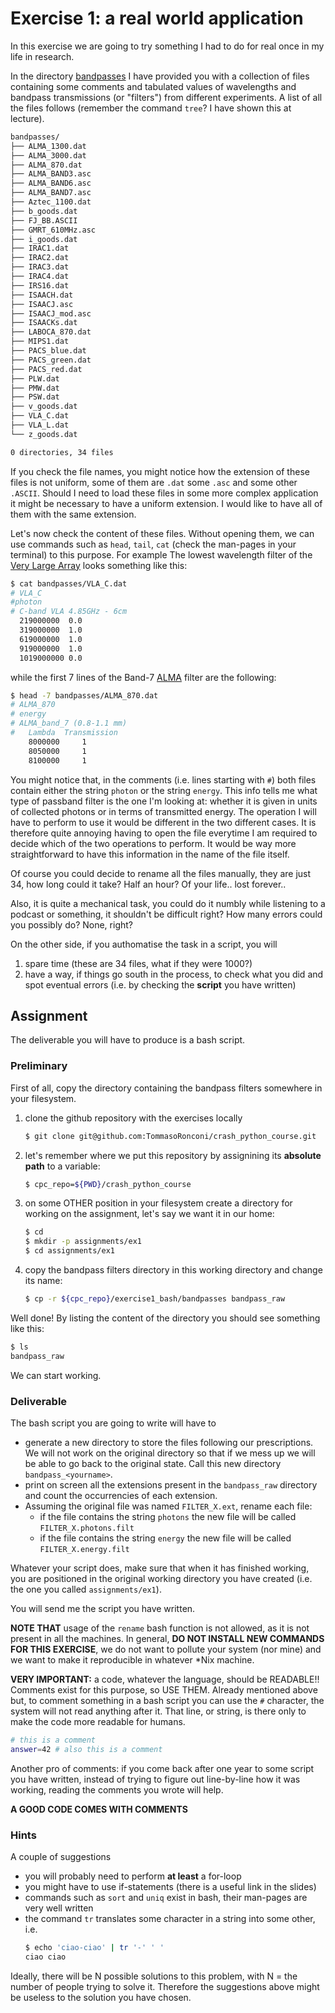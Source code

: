 # Exercise 1: a real world application

In this exercise we are going to try something I had to do for real once in my life in research.

In the directory [bandpasses](bandpasses) I have provided you with a collection of files containing some comments and tabulated values of wavelengths and bandpass transmissions (or "filters") from different experiments.
A list of all the files follows (remember the command ``tree``? I have shown this at lecture).

```bash
bandpasses/
├── ALMA_1300.dat
├── ALMA_3000.dat
├── ALMA_870.dat
├── ALMA_BAND3.asc
├── ALMA_BAND6.asc
├── ALMA_BAND7.asc
├── Aztec_1100.dat
├── b_goods.dat
├── FJ_BB.ASCII
├── GMRT_610MHz.asc
├── i_goods.dat
├── IRAC1.dat
├── IRAC2.dat
├── IRAC3.dat
├── IRAC4.dat
├── IRS16.dat
├── ISAACH.dat
├── ISAACJ.asc
├── ISAACJ_mod.asc
├── ISAACKs.dat
├── LABOCA_870.dat
├── MIPS1.dat
├── PACS_blue.dat
├── PACS_green.dat
├── PACS_red.dat
├── PLW.dat
├── PMW.dat
├── PSW.dat
├── v_goods.dat
├── VLA_C.dat
├── VLA_L.dat
└── z_goods.dat

0 directories, 34 files
```

If you check the file names, you might notice how the extension of these files is not uniform, some of them are ``.dat`` some ``.asc`` and some other ``.ASCII``.
Should I need to load these files in some more complex application it might be necessary to have a uniform extension. I would like to have all of them with the same extension.

Let's now check the content of these files. Without opening them, we can use commands such as ``head``, ``tail``, ``cat`` (check the man-pages in your terminal) to this purpose. For example The lowest wavelength filter of the [Very Large Array](https://public.nrao.edu/telescopes/vla/) looks something like this:

```bash
$ cat bandpasses/VLA_C.dat
# VLA_C
#photon
# C-band VLA 4.85GHz - 6cm
  219000000  0.0 
  319000000  1.0 
  619000000  1.0 
  919000000  1.0 
  1019000000 0.0
```

while the first 7 lines of the Band-7 [ALMA](https://www.almaobservatory.org/en/home/) filter are the following:

```bash
$ head -7 bandpasses/ALMA_870.dat
# ALMA_870
# energy
# ALMA_band_7 (0.8-1.1 mm)
#	Lambda	Transmission
	8000000 	1
	8050000		1
	8100000		1
```

You might notice that, in the comments (i.e. lines starting with ``#``) both files contain either the string ``photon`` or the string ``energy``.
This info tells me what type of passband filter is the one I'm looking at: whether it is given in units of collected photons or in terms of transmitted energy. The operation I will have to perform to use it would be different in the two different cases.
It is therefore quite annoying having to open the file everytime I am required to decide which of the two operations to perform.
It would be way more straightforward to have this information in the name of the file itself.

Of course you could decide to rename all the files manually, they are just 34, how long could it take? Half an hour? Of your life.. lost forever..

Also, it is quite a mechanical task, you could do it numbly while listening to a podcast or something, it shouldn't be difficult right? How many errors could you possibly do? None, right?

On the other side, if you authomatise the task in a script, you will

1. spare time (these are 34 files, what if they were 1000?)
2. have a way, if things go south in the process, to check what you did and spot eventual errors (i.e. by checking the **script** you have written)

## Assignment

The deliverable you will have to produce is a bash script.

### Preliminary

First of all, copy the directory containing the bandpass filters somewhere in your filesystem.

1. clone the github repository with the exercises locally
   ```bash
   $ git clone git@github.com:TommasoRonconi/crash_python_course.git
   ```
2. let's remember where we put this repository by assignining its **absolute path** to a variable:
   ```bash
   $ cpc_repo=${PWD}/crash_python_course
   ```
2. on some OTHER position in your filesystem create a directory for working on the assignment, let's say we want it in our home:
   ```bash
   $ cd
   $ mkdir -p assignments/ex1
   $ cd assignments/ex1
   ```
3. copy the bandpass filters directory in this working directory and change its name:
   ```bash
   $ cp -r ${cpc_repo}/exercise1_bash/bandpasses bandpass_raw
   ```

Well done! By listing the content of the directory you should see something like this:
```bash
$ ls
bandpass_raw
```

We can start working.

### Deliverable

The bash script you are going to write will have to

- generate a new directory to store the files following our prescriptions. We will not work on the original directory so that if we mess up we will be able to go back to the original state. Call this new directory ``bandpass_<yourname>``.
- print on screen all the extensions present in the ``bandpass_raw`` directory and count the occurrencies of each extension.
- Assuming the original file was named ``FILTER_X.ext``, rename each file:
  - if the file contains the string ``photons`` the new file will be called ``FILTER_X.photons.filt``
  - if the file contains the string ``energy`` the new file will be called ``FILTER_X.energy.filt``

Whatever your script does, make sure that when it has finished working, you are positioned in the original working directory you have created (i.e. the one you called ``assignments/ex1``).

You will send me the script you have written.

**NOTE THAT** usage of the ``rename`` bash function is not allowed, as it is not present in all the machines. In general, **DO NOT INSTALL NEW COMMANDS FOR THIS EXERCISE**, we do not want to pollute your system (nor mine) and we want to make it reproducible in whatever *Nix machine.

**VERY IMPORTANT:** a code, whatever the language, should be READABLE!! Comments exist for this purpose, so USE THEM.
Already mentioned above but, to comment something in a bash script you can use the ``#`` character, the system will not read anything after it. That line, or string, is there only to make the code more readable for humans.
```bash
# this is a comment
answer=42 # also this is a comment
```
Another pro of comments: if you come back after one year to some script you have written, instead of trying to figure out line-by-line how it was working, reading the comments you wrote will help.

**A GOOD CODE COMES WITH COMMENTS**

### Hints

A couple of suggestions

- you will probably need to perform **at least** a for-loop
- you might have to use if-statements (there is a useful link in the slides)
- commands such as ``sort`` and ``uniq`` exist in bash, their man-pages are very well written
- the command ``tr`` translates some character in a string into some other, i.e.
  ```bash
  $ echo 'ciao-ciao' | tr '-' ' '
  ciao ciao
  ```

Ideally, there will be N possible solutions to this problem, with N = the number of people trying to solve it. Therefore the suggestions above might be useless to the solution you have chosen.